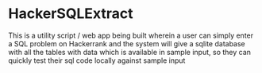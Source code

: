 # HackerSQLExtract

This is a utility script / web app being built wherein a user can simply enter a SQL problem on Hackerrank and the system will give a sqlite database with all the tables with data which is available in sample input, so they can quickly test their sql code locally against sample input
